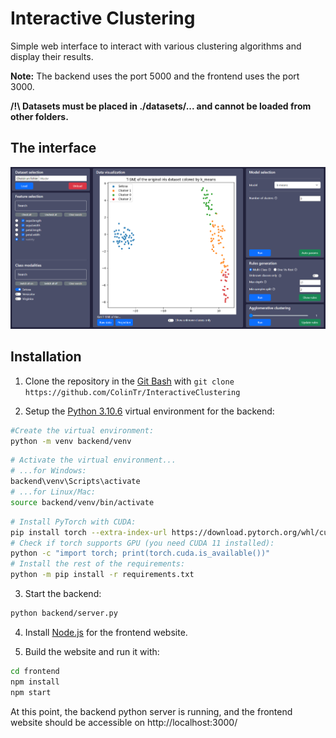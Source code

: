 # Interactive Clustering

Simple web interface to interact with various clustering algorithms and display their results.

**Note:** The backend uses the port 5000 and the frontend uses the port 3000.

**/!\ Datasets must be placed in ./datasets/... and cannot be loaded from other folders.**

## The interface

![Example interface](example_interface.png "Example interface")


## Installation

1) Clone the repository in the [Git Bash](https://git-scm.com/downloads) with `git clone https://github.com/ColinTr/InteractiveClustering`

2) Setup the [Python 3.10.6](https://www.python.org/downloads/release/python-3106/) virtual environment for the backend:
```bash
#Create the virtual environment:
python -m venv backend/venv
```
```bash
# Activate the virtual environment...
# ...for Windows:
backend\venv\Scripts\activate
# ...for Linux/Mac:
source backend/venv/bin/activate
```
```bash
# Install PyTorch with CUDA:
pip install torch --extra-index-url https://download.pytorch.org/whl/cu113
# Check if torch supports GPU (you need CUDA 11 installed):
python -c "import torch; print(torch.cuda.is_available())"
# Install the rest of the requirements:
python -m pip install -r requirements.txt
```

3) Start the backend:
```bash
python backend/server.py
```

4) Install [Node.js](https://nodejs.org/en/) for the frontend website.

5) Build the website and run it with:

```bash
cd frontend
npm install
npm start
```

At this point, the backend python server is running, and the frontend website should be accessible on http://localhost:3000/
